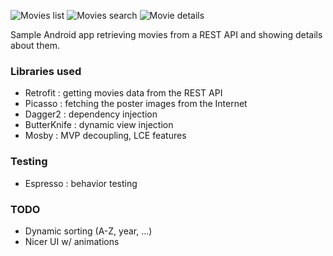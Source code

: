 ![Movies list](http://i.imgur.com/eW21e39l.png)
![Movies search](http://i.imgur.com/uHTovnCl.png)
![Movie details](http://i.imgur.com/N6ONeT0l.png)

Sample Android app retrieving movies from a REST API and showing details about them.

### Libraries used

* Retrofit : getting movies data from the REST API
* Picasso : fetching the poster images from the Internet
* Dagger2 : dependency injection
* ButterKnife : dynamic view injection
* Mosby : MVP decoupling, LCE features

### Testing

* Espresso : behavior testing

### TODO

* Dynamic sorting (A-Z, year, ...)
* Nicer UI w/ animations